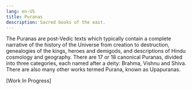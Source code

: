 ```yaml
---
lang: en-US
title: Puranas
description: Sacred books of the east.
---
```


The Puranas are post-Vedic texts which typically contain a complete narrative of the history of the Universe from creation to destruction, genealogies of the kings, heroes and demigods, and descriptions of Hindu cosmology and geography. There are 17 or 18 canonical Puranas, divided into three categories, each named after a deity: Brahma, Vishnu and Shiva. There are also many other works termed Purana, known as Upapuranas.

[Work In Progress]